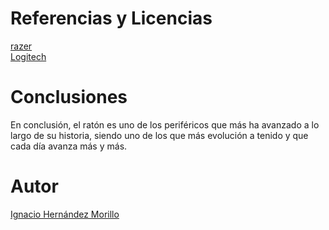 # Referencias y Licencias

[razer](https://www.razer.com/es-es/technology/razer-hyperpolling)
<br>
[Logitech](https://www.logitechg.com/es-es)

# Conclusiones
En conclusión, el ratón es uno de los periféricos que más ha avanzado a lo largo de su historia, siendo uno de los que más evolución a tenido y que cada día avanza más y más.

# Autor
[Ignacio Hernández Morillo](https://github.com/anxowo)
